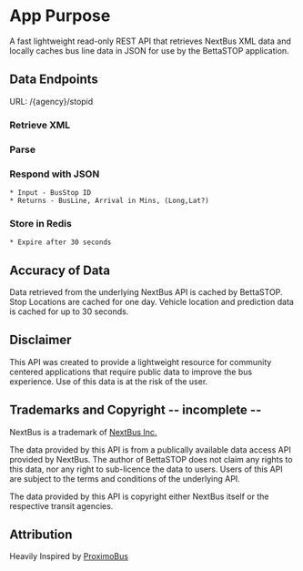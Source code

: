 # App Purpose

A fast lightweight read-only REST API that retrieves NextBus XML data and locally caches bus line data in JSON for use by the BettaSTOP application.

## Data Endpoints

URL: /{agency}/stopid

### Retrieve XML

### Parse

### Respond with JSON
    * Input - BusStop ID
    * Returns - BusLine, Arrival in Mins, (Long,Lat?)

### Store in Redis
    * Expire after 30 seconds


## Accuracy of Data
Data retrieved from the underlying NextBus API is cached by BettaSTOP. Stop Locations are cached for one day. Vehicle location and prediction data is cached for up to 30 seconds.

## Disclaimer
This API was created to provide a lightweight resource for community centered applications that require public data to improve the bus experience. Use of this data is at the risk of the user.

## Trademarks and Copyright -- incomplete --
NextBus is a trademark of [NextBus Inc.](http://NextBus.com)

The data provided by this API is from a publically available data access API provided by NextBus. The author of BettaSTOP does not claim any rights to this data, nor any right to sub-licence the data to users. Users of this API are subject to the terms and conditions of the underlying API.

The data provided by this API is copyright either NextBus itself or the respective transit agencies.


## Attribution
Heavily Inspired by [ProximoBus](http://proximobus.appspot.com/)
